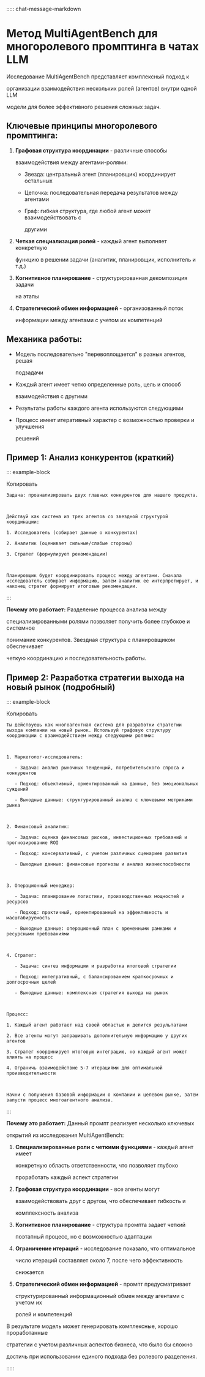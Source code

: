 ::::: chat-message-markdown
# Метод MultiAgentBench для многоролевого промптинга в чатах LLM

Исследование MultiAgentBench представляет комплексный подход к
организации взаимодействия нескольких ролей (агентов) внутри одной LLM
модели для более эффективного решения сложных задач.

## Ключевые принципы многоролевого промптинга:

1.  **Графовая структура координации** - различные способы
    взаимодействия между агентами-ролями:

    - Звезда: центральный агент (планировщик) координирует остальных
    - Цепочка: последовательная передача результатов между агентами
    - Граф: гибкая структура, где любой агент может взаимодействовать с
      другими

2.  **Четкая специализация ролей** - каждый агент выполняет конкретную
    функцию в решении задачи (аналитик, планировщик, исполнитель и т.д.)

3.  **Когнитивное планирование** - структурированная декомпозиция задачи
    на этапы

4.  **Стратегический обмен информацией** - организованный поток
    информации между агентами с учетом их компетенций

## Механика работы:

- Модель последовательно \"перевоплощается\" в разных агентов, решая
  подзадачи
- Каждый агент имеет четко определенные роль, цель и способ
  взаимодействия с другими
- Результаты работы каждого агента используются следующими
- Процесс имеет итеративный характер с возможностью проверки и улучшения
  решений

## Пример 1: Анализ конкурентов (краткий)

::: example-block
Копировать

    Задача: проанализировать двух главных конкурентов для нашего продукта.

    Действуй как система из трех агентов со звездной структурой координации:
    1. Исследователь (собирает данные о конкурентах)
    2. Аналитик (оценивает сильные/слабые стороны)
    3. Стратег (формулирует рекомендации)

    Планировщик будет координировать процесс между агентами. Сначала исследователь собирает информацию, затем аналитик ее интерпретирует, и наконец стратег формирует итоговые рекомендации.
:::

**Почему это работает:** Разделение процесса анализа между
специализированными ролями позволяет получить более глубокое и системное
понимание конкурентов. Звездная структура с планировщиком обеспечивает
четкую координацию и последовательность работы.

## Пример 2: Разработка стратегии выхода на новый рынок (подробный)

::: example-block
Копировать

    Ты действуешь как многоагентная система для разработки стратегии выхода компании на новый рынок. Используй графовую структуру координации с взаимодействием между следующими ролями:

    1. Маркетолог-исследователь:
       - Задача: анализ рыночных тенденций, потребительского спроса и конкурентов
       - Подход: объективный, ориентированный на данные, без эмоциональных суждений
       - Выходные данные: структурированный анализ с ключевыми метриками рынка

    2. Финансовый аналитик:
       - Задача: оценка финансовых рисков, инвестиционных требований и прогнозирование ROI
       - Подход: консервативный, с учетом различных сценариев развития
       - Выходные данные: финансовые прогнозы и анализ жизнеспособности

    3. Операционный менеджер:
       - Задача: планирование логистики, производственных мощностей и ресурсов
       - Подход: практичный, ориентированный на эффективность и масштабируемость
       - Выходные данные: операционный план с временными рамками и ресурсными требованиями

    4. Стратег:
       - Задача: синтез информации и разработка итоговой стратегии
       - Подход: интегративный, с балансированием краткосрочных и долгосрочных целей
       - Выходные данные: комплексная стратегия выхода на рынок

    Процесс:
    1. Каждый агент работает над своей областью и делится результатами
    2. Все агенты могут запрашивать дополнительную информацию у других агентов
    3. Стратег координирует итоговую интеграцию, но каждый агент может влиять на процесс
    4. Ограничь взаимодействие 5-7 итерациями для оптимальной производительности

    Начни с получения базовой информации о компании и целевом рынке, затем запусти процесс многоагентного анализа.
:::

**Почему это работает:** Данный промпт реализует несколько ключевых
открытий из исследования MultiAgentBench:

1.  **Специализированные роли с четкими функциями** - каждый агент имеет
    конкретную область ответственности, что позволяет глубоко
    проработать каждый аспект стратегии

2.  **Графовая структура координации** - все агенты могут
    взаимодействовать друг с другом, что обеспечивает гибкость и
    комплексность анализа

3.  **Когнитивное планирование** - структура промпта задает четкий
    поэтапный процесс, но с возможностью адаптации

4.  **Ограничение итераций** - исследование показало, что оптимальное
    число итераций составляет около 7, после чего эффективность
    снижается

5.  **Стратегический обмен информацией** - промпт предусматривает
    структурированный информационный обмен между агентами с учетом их
    ролей и компетенций

В результате модель может генерировать комплексные, хорошо проработанные
стратегии с учетом различных аспектов бизнеса, что было бы сложно
достичь при использовании единого подхода без ролевого разделения.
:::::
